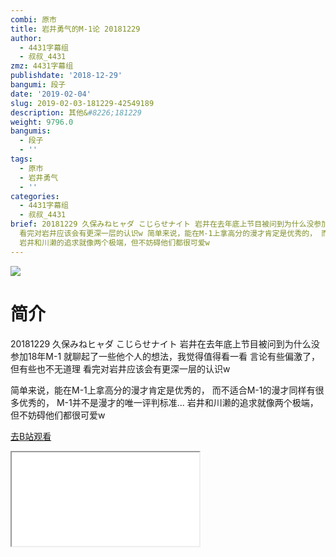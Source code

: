 ```yaml
---
combi: 原市
title: 岩井勇气的M-1论 20181229
author:
  - 4431字幕组
  - 叔叔_4431
zmz: 4431字幕组
publishdate: '2018-12-29'
bangumi: 段子
date: '2019-02-04'
slug: 2019-02-03-181229-42549189
description: 其他&#8226;181229
weight: 9796.0
bangumis:
  - 段子
  - ''
tags:
  - 原市
  - 岩井勇气
  - ''
categories:
  - 4431字幕组
  - 叔叔_4431
brief: 20181229 久保みねヒャダ こじらせナイト 岩井在去年底上节目被问到为什么没参加18年M-1 就聊起了一些他个人的想法，我觉得值得看一看 言论有些偏激了，但有些也不无道理
  看完对岩井应该会有更深一层的认识w 简单来说，能在M-1上拿高分的漫才肯定是优秀的， 而不适合M-1的漫才同样有很多优秀的， M-1并不是漫才的唯一评判标准...
  岩井和川濑的追求就像两个极端，但不妨碍他们都很可爱w
---
```

![](https://i.imgur.com/vbrWvSg.jpg)
# 简介  
20181229 久保みねヒャダ こじらせナイト
岩井在去年底上节目被问到为什么没参加18年M-1
就聊起了一些他个人的想法，我觉得值得看一看
言论有些偏激了，但有些也不无道理
看完对岩井应该会有更深一层的认识w

简单来说，能在M-1上拿高分的漫才肯定是优秀的，
而不适合M-1的漫才同样有很多优秀的，
M-1并不是漫才的唯一评判标准...
岩井和川濑的追求就像两个极端，但不妨碍他们都很可爱w  

[去B站观看](https://www.bilibili.com/video/av42549189/)
<div class ="resp-container"><iframe class="testiframe" src="//player.bilibili.com/player.html?aid=42549189"", scrolling="no", allowfullscreen="true" > </iframe></div> 
